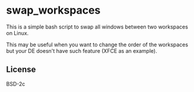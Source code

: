 # swap_workspaces

This is a simple bash script to swap all windows between two workspaces on Linux.

This may be useful when you want to change the order of the workspaces but your
DE doesn't have such feature (XFCE as an example).

## License

BSD-2c
